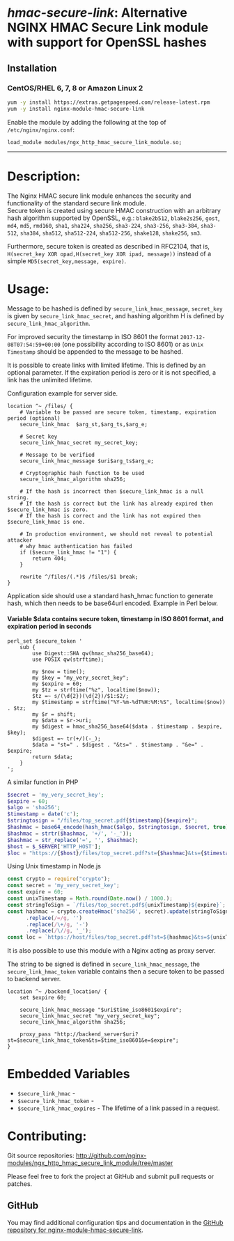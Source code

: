 # _hmac-secure-link_: Alternative NGINX HMAC Secure Link module with support for OpenSSL hashes


## Installation

### CentOS/RHEL 6, 7, 8 or Amazon Linux 2

```bash
yum -y install https://extras.getpagespeed.com/release-latest.rpm
yum -y install nginx-module-hmac-secure-link
```

Enable the module by adding the following at the top of `/etc/nginx/nginx.conf`:

    load_module modules/ngx_http_hmac_secure_link_module.so;

<hr />

# Description:

The Nginx HMAC secure link module enhances the security and
functionality of the standard secure link module.  
Secure token is created using secure HMAC construction with an arbitrary
hash algorithm supported by OpenSSL, e.g.: `blake2b512`, `blake2s256`,
`gost`, `md4`, `md5`, `rmd160`, `sha1`, `sha224`, `sha256`, `sha3-224`,
`sha3-256`, `sha3-384`, `sha3-512`, `sha384`, `sha512`, `sha512-224`,
`sha512-256`, `shake128`, `shake256`, `sm3`.

Furthermore, secure token is created as described in RFC2104, that is,
`H(secret_key XOR opad,H(secret_key XOR ipad, message))` instead of a
simple `MD5(secret_key,message, expire)`.

# Usage:

Message to be hashed is defined by `secure_link_hmac_message`,
`secret_key` is given by `secure_link_hmac_secret`, and hashing
algorithm H is defined by `secure_link_hmac_algorithm`.

For improved security the timestamp in ISO 8601 the format
`2017-12-08T07:54:59+00:00` (one possibility according to ISO 8601) or
as `Unix Timestamp` should be appended to the message to be hashed.

It is possible to create links with limited lifetime. This is defined by
an optional parameter. If the expiration period is zero or it is not
specified, a link has the unlimited lifetime.

Configuration example for server side.

``` nginx
location ^~ /files/ {
    # Variable to be passed are secure token, timestamp, expiration period (optional)
    secure_link_hmac  $arg_st,$arg_ts,$arg_e;

    # Secret key
    secure_link_hmac_secret my_secret_key;

    # Message to be verified
    secure_link_hmac_message $uri$arg_ts$arg_e;

    # Cryptographic hash function to be used
    secure_link_hmac_algorithm sha256;

    # If the hash is incorrect then $secure_link_hmac is a null string.
    # If the hash is correct but the link has already expired then $secure_link_hmac is zero.
    # If the hash is correct and the link has not expired then $secure_link_hmac is one.

    # In production environment, we should not reveal to potential attacker
    # why hmac authentication has failed
    if ($secure_link_hmac != "1") {
        return 404;
    }

    rewrite ^/files/(.*)$ /files/$1 break;
}
```

Application side should use a standard hash\_hmac function to generate
hash, which then needs to be base64url encoded. Example in Perl
below.

#### Variable $data contains secure token, timestamp in ISO 8601 format, and expiration period in seconds

``` nginx
perl_set $secure_token '
    sub {
        use Digest::SHA qw(hmac_sha256_base64);
        use POSIX qw(strftime);

        my $now = time();
        my $key = "my_very_secret_key";
        my $expire = 60;
        my $tz = strftime("%z", localtime($now));
        $tz =~ s/(\d{2})(\d{2})/$1:$2/;
        my $timestamp = strftime("%Y-%m-%dT%H:%M:%S", localtime($now)) . $tz;
        my $r = shift;
        my $data = $r->uri;
        my $digest = hmac_sha256_base64($data . $timestamp . $expire,  $key);
        $digest =~ tr(+/)(-_);
        $data = "st=" . $digest . "&ts=" . $timestamp . "&e=" . $expire;
        return $data;
    }
';
```

A similar function in PHP

``` php
$secret = 'my_very_secret_key';
$expire = 60;
$algo = 'sha256';
$timestamp = date('c');
$stringtosign = "/files/top_secret.pdf{$timestamp}{$expire}";
$hashmac = base64_encode(hash_hmac($algo, $stringtosign, $secret, true));
$hashmac = strtr($hashmac, '+/', '-_'));
$hashmac = str_replace('=', '', $hashmac);
$host = $_SERVER['HTTP_HOST'];
$loc = "https://{$host}/files/top_secret.pdf?st={$hashmac}&ts={$timestamp}&e={$expire}";
```

Using Unix timestamp in Node.js

``` javascript
const crypto = require("crypto");
const secret = 'my_very_secret_key';
const expire = 60;
const unixTimestamp = Math.round(Date.now() / 1000.);
const stringToSign = `/files/top_secret.pdf${unixTimestamp}${expire}`;
const hashmac = crypto.createHmac('sha256', secret).update(stringToSign).digest('base64')
      .replace(/=/g, '')
      .replace(/\+/g, '-')
      .replace(/\//g, '_');
const loc = `https://host/files/top_secret.pdf?st=${hashmac}&ts=${unixTimestamp}&e=${expire}`;
```

It is also possible to use this module with a Nginx acting as proxy
server.

The string to be signed is defined in `secure_link_hmac_message`, the
`secure_link_hmac_token` variable contains then a secure token to be
passed to backend server.

``` nginx
location ^~ /backend_location/ {
    set $expire 60;

    secure_link_hmac_message "$uri$time_iso8601$expire";
    secure_link_hmac_secret "my_very_secret_key";
    secure_link_hmac_algorithm sha256;

    proxy_pass "http://backend_server$uri?st=$secure_link_hmac_token&ts=$time_iso8601&e=$expire";
}
```

# Embedded Variables

  - `$secure_link_hmac` -
  - `$secure_link_hmac_token` -
  - `$secure_link_hmac_expires` - The lifetime of a link passed in a
    request.

# Contributing:

Git source repositories:
<http://github.com/nginx-modules/ngx_http_hmac_secure_link_module/tree/master>

Please feel free to fork the project at GitHub and submit pull requests
or patches.

## GitHub

You may find additional configuration tips and documentation in the [GitHub repository for 
nginx-module-hmac-secure-link](https://github.com/nginx-modules/ngx_http_hmac_secure_link_module).
